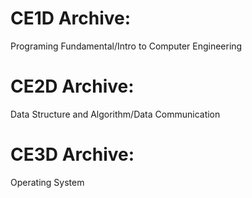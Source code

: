 # CE1D Archive:
Programing Fundamental/Intro to Computer Engineering
# CE2D Archive:
Data Structure and Algorithm/Data Communication
# CE3D Archive:
Operating System
